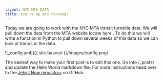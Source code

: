 ```yaml
---
layout: NYC MTA DATA
title: You're up and running!
---
```


Today we are going to work with the NYC MTA transit turnstile data. We will pull down the data from the MTA website locate here <link>. To do this we will write a function in Python to pull down several weeks of this data so we can look at trends in the data.



![_config.yml]({{ site.baseurl }}/images/config.png)

The easiest way to make your first post is to edit this one. Go into /_posts/ and update the Hello World markdown file. For more instructions head over to the [Jekyll Now repository](https://github.com/barryclark/jekyll-now) on GitHub.